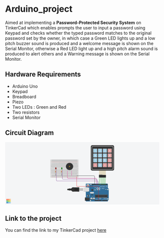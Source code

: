 # Arduino_project
Aimed at implementing a **Password-Protected Security System** on TinkerCad which enables prompts the user to input a password using Keypad and checks whether the typed password matches to the original password set by the owner, in which case a Green LED lights up and a low pitch buzzer sound is produced and a welcome message is shown on the Serial Monitor, otherwise a Red LED light up and a high pitch alarm sound is produced to alert others and a Warning message is shown on the Serial Monitor.

## Hardware Requirements
* Arduino Uno
* Keypad
* Breadboard
* Piezo
* Two LEDs : Green and Red
* Two resistors
* Serial Monitor

## Circuit Diagram
![circuit-diagram](https://github.com/Av-hash/Arduino_project/blob/main/images/Password%20protected%20door%20lock%20system.png)

## Link to the project
You can find the link to my TinkerCad project [here](https://www.tinkercad.com/things/jv4z8rakEgi-password-protected-security-system/editel)
